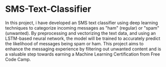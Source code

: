 # SMS-Text-Classifier
In this project, i have developed an SMS text classifier using deep learning techniques to categorize incoming messages as "ham" (regular) or "spam" (unwanted). 
By preprocessing and vectorizing the text data, and using an LSTM-based neural network, the model will be trained to accurately predict the likelihood of messages being spam or ham. 
This project aims to enhance the messaging experience by filtering out unwanted content and is a valuable step towards earning a Machine Learning Certification from Free Code Camp.
